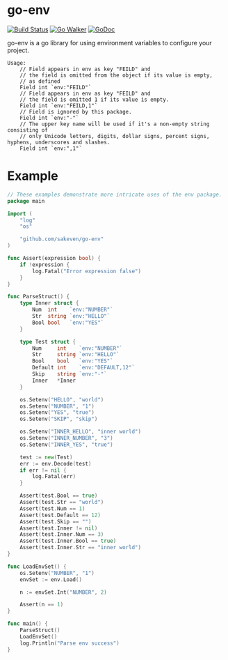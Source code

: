 # go-env
[![Build Status](https://travis-ci.org/sakeven/go-env.svg?branch=master)](https://travis-ci.org/sakeven/go-env)
[![Go Walker](https://img.shields.io/badge/Go%20Walker-API%20Documentation-green.svg?style=flat)](https://gowalker.org/github.com/sakeven/go-env)
[![GoDoc](https://img.shields.io/badge/GoDoc-API%20Documentation-blue.svg?style=flat)](http://godoc.org/github.com/sakeven/go-env)

go-env is a go library for using environment variables to configure your project.

```
Usage:
    // Field appears in env as key "FEILD" and
    // the field is omitted from the object if its value is empty,
    // as defined
    Field int `env:"FEILD"`
    // Field appears in env as key "FEILD" and
    // the field is omitted 1 if its value is empty.
    Field int `env:"FEILD,1"`
    // Field is ignored by this package.
    Field int `env:"-"`
    // The upper key name will be used if it's a non-empty string consisting of
    // only Unicode letters, digits, dollar signs, percent signs, hyphens, underscores and slashes.
    Field int `env:",1"`
```
# Example

```go
// These examples demonstrate more intricate uses of the env package.
package main

import (
    "log"
    "os"

    "github.com/sakeven/go-env"
)

func Assert(expression bool) {
    if !expression {
        log.Fatal("Error expression false")
    }
}

func ParseStruct() {
    type Inner struct {
        Num  int    `env:"NUMBER"`
        Str  string `env:"HELLO"`
        Bool bool   `env:"YES"`
    }

    type Test struct {
        Num     int    `env:"NUMBER"`
        Str     string `env:"HELLO"`
        Bool    bool   `env:"YES"`
        Default int    `env:"DEFAULT,12"`
        Skip    string `env:"-"`
        Inner   *Inner
    }

    os.Setenv("HELLO", "world")
    os.Setenv("NUMBER", "1")
    os.Setenv("YES", "true")
    os.Setenv("SKIP", "skip")

    os.Setenv("INNER_HELLO", "inner world")
    os.Setenv("INNER_NUMBER", "3")
    os.Setenv("INNER_YES", "true")

    test := new(Test)
    err := env.Decode(test)
    if err != nil {
        log.Fatal(err)
    }

    Assert(test.Bool == true)
    Assert(test.Str == "world")
    Assert(test.Num == 1)
    Assert(test.Default == 12)
    Assert(test.Skip == "")
    Assert(test.Inner != nil)
    Assert(test.Inner.Num == 3)
    Assert(test.Inner.Bool == true)
    Assert(test.Inner.Str == "inner world")
}

func LoadEnvSet() {
    os.Setenv("NUMBER", "1")
    envSet := env.Load()

    n := envSet.Int("NUMBER", 2)

    Assert(n == 1)
}

func main() {
    ParseStruct()
    LoadEnvSet()
    log.Println("Parse env success")
}
```
